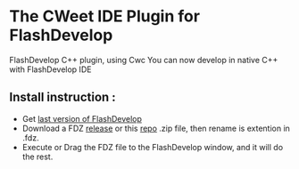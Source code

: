 # The CWeet IDE Plugin for FlashDevelop
FlashDevelop C++ plugin, using Cwc
You can now develop in native C++ with FlashDevelop IDE

## Install instruction :

* Get  [last version of FlashDevelop](http://www.flashdevelop.org/community/viewforum.php?f=11)
* Download a FDZ [release](https://github.com/Honera/CWide-FD-Plugin/releases) or this [repo](https://github.com/Honera/CWide-FD-Plugin/archive/master.zip) .zip file, then rename is extention in .fdz.
* Execute or Drag the FDZ file to the FlashDevelop window, and it will do the rest.

